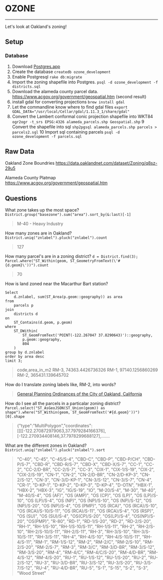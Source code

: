 # OZONE
--------
Let's look at Oakland's zoning!

## Setup

### Database
1. Download [Postgres.app](http://postgresapp.com/)
2. Create the database `createdb ozone_development`
3. Enable Postgresql `rake db:migrate`
3. Import the zoning shapefile into Postgres. `psql -d ozone_development -f districts.sql`
5. Download the alameda county parcel data. <https://www.acgov.org/government/geospatial.htm> (second result)
6. install gdal for converting projections `brew install gdal`
7. Let the commandline know where to find gdal files `export GDAL_DATA="/usr/local/Cellar/gdal/1.11.3_1/share/gdal"`
8. Convert the Lambert conformal conic projection shapefile into WKT84 `ogr2ogr -t_srs EPSG:4326 alameda_parcels.shp Geospatial.shp`
9 Convert the shapefile into sql
`shp2pgsql alameda_parcels.shp parcels > parcels2.sql`
10 Import sql containing parcels `psql -d ozone_development -f parcels.sql`

## Raw Data
Oakland Zone Boundries
<https://data.oaklandnet.com/dataset/Zoning/q8sz-29u5>

Alameda County Platmap
<https://www.acgov.org/government/geospatial.htm>

## Questions

What zone takes up the most space?
`District.group("basezone").sum("area").sort_by(&:last)[-1]`
> M-40 - Heavy Industry

How many zones are in Oakland?
`District.uniq("znlabel").pluck("znlabel").count`
> 127

How many parcel's are in a zoning district?
`d = District.find(3); Parcel.where("ST_Within(geom, ST_GeometryFromText(\'#{d.geom}\'))").count`
> 70

How is land zoned near the Macarthur Bart station?
```
Select 
	d.znlabel, sum(ST_Area(p.geom::geography)) as area
from 
	parcels p
join
	districts d
on
	ST_Contains(d.geom, p.geom)
where 
	ST_DWithin(
		ST_GeomFromText('POINT(-122.267047 37.8290643)')::geography,
		p.geom::geography, 
		804
	)
group by d.znlabel
order by area desc
limit 3;
```
> code,area_in_m2
RM-3, 74363.4426736326 
RM-1, 97140.1256860269 
RM-2, 365431.139645702

How do I translate zoning labels like, RM-2, into words?
> [General Planning Ordinances
of the City of Oakland, California](http://www2.oaklandnet.com/oakca1/groups/ceda/documents/report/oak053289.pdf)

How do I see all the parcels in a particalar zoning district?
`Parcel.select("ST_AsGeoJSON(ST_Union(geom)) as shape").where("ST_Within(geom, ST_GeomFromText('#{d.geom}'))")[0].shape`
> {"type":"MultiPolygon","coordinates":[[[[-122.270872979063,37.7979284166376],[-122.270934408146,37.7978299688127],.......

What are the different zones in Oakland?
`District.uniq("znlabel").pluck("znlabel").sort`
> "C-40", "C-45", "C-45/S-4", "CBD-C", "CBD-P", "CBD-P/CH", "CBD-P/S-7", "CBD-R", "CBD-R/S-7", "CBD-X", "CBD-X/S-7", "CC-1", "CC-2", "CC-2/D-BR", "CC-2/S-7", "CC-3", "CIX-1", "CIX-1/S-19", "CIX-2", "CIX-2/S-19", "CN-1", "CN-2", "CN-2/D-BR", "CN-2/D-KP-3", "CN-2/S-12", "CN-3", "CN-3/D-KP-1", "CN-3/S-12", "CN-3/S-7", "CN-4", "CR-1", "D-KP-1", "D-KP-2", "D-KP-3", "D-KP-4", "D-OTN", "HBX-1", "HBX-2", "HBX-3", "IG", "IG/S-19", "IO", "M-20/S-4", "M-30", "M-40", "M-40/S-4", "OS (AF)", "OS (AMP)", "OS (CP)", "OS (LP)", "OS (LP)/S-10", "OS (LP)/S-4", "OS (NP)", "OS (NP)/S-10", "OS (NP)/S-12", "OS (NP)/S-20", "OS (NP)/S-4", "OS (PMP)", "OS (RCA)", "OS (RCA)/S-10", "OS (RCA)/S-10/S-11", "OS (RCA)/S-11", "OS (RCA)/S-4", "OS (RSP)", "OS (SU)", "OS (SU)/S-4", "OS(CP)/S-20", "OS(LP)/S-4", "OS(NP)/S-20", "OS(PMP)", "R-80", "RD-1", "RD-1/S-20", "RD-2", "RD-2/S-20", "RH-1", "RH-1/S-10", "RH-1/S-10/S-11", "RH-1/S-11", "RH-2", "RH-2/S-10", "RH-2/S-10/S-11", "RH-2/S-11", "RH-3", "RH-3/S-10", "RH-3/S-10/S-11", "RH-3/S-11", "RH-4", "RH-4/S-10", "RH-4/S-10/S-11", "RH-4/S-11", "RM-1", "RM-1/S-12", "RM-2", "RM-2/C", "RM-2/S-10", "RM-2/S-20", "RM-2/S-7", "RM-3", "RM-3/C", "RM-3/D-BR", "RM-3/S-12", "RM-3/S-20", "RM-4", "RM-4/C", "RM-4/C/S-20", "RM-4/D-BR", "RM-4/S-12", "RM-4/S-20", "RU-1", "RU-1/S-12", "RU-1/S-20", "RU-2", "RU-2/S-12", "RU-3", "RU-3/D-BR", "RU-3/S-12", "RU-3/S-20", "RU-3/S-7/S-12", "RU-4", "RU-4/D-BR", "RU-5", "S-1", "S-15", "S-2", "S-3", "Wood Street"
